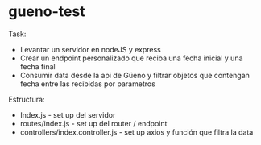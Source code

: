 # gueno-test

Task: 
  - Levantar un servidor en nodeJS y express
  - Crear un endpoint personalizado que reciba una fecha inicial y una fecha final
  - Consumir data desde la api de Güeno y filtrar objetos que contengan fecha entre las recibidas por parametros
  
Estructura:
  - Index.js - set up del servidor
  - routes/index.js - set up del router / endpoint
  - controllers/index.controller.js - set up axios y función que filtra la data
